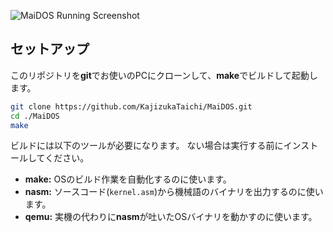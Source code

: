 ![MaiDOS Running Screenshot](https://github.com/user-attachments/assets/7c5fffd2-d883-4c6b-bc1b-1f2c7092b148)

## セットアップ

このリポジトリを**git**でお使いのPCにクローンして、**make**でビルドして起動します。
```bash
git clone https://github.com/KajizukaTaichi/MaiDOS.git
cd ./MaiDOS
make
```
ビルドには以下のツールが必要になります。
ない場合は実行する前にインストールしてください。

- **make:**
  OSのビルド作業を自動化するのに使います。
- **nasm:** 
  ソースコード(`kernel.asm`)から機械語のバイナリを出力するのに使います。
- **qemu:**
  実機の代わりに**nasm**が吐いたOSバイナリを動かすのに使います。

